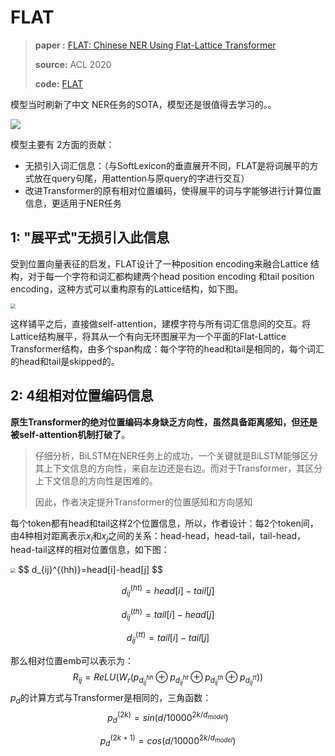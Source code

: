 # FLAT

> **paper :** [FLAT: Chinese NER Using Flat-Lattice Transformer](https://arxiv.org/pdf/2004.11795.pdf)
>
> **source:** ACL 2020
>
> **code:** [FLAT](https://github.com/LeeSureman/Flat-Lattice-Transforme)

模型当时刷新了中文 NER任务的SOTA，模型还是很值得去学习的。。

![](https://pictrue-bed.oss-cn-beijing.aliyuncs.com/20220912015136.png)

模型主要有 2方面的贡献：

- 无损引入词汇信息：（与SoftLexicon的垂直展开不同，FLAT是将词展平的方式放在query句尾，用attention与原query的字进行交互）
- 改进Transformer的原有相对位置编码，使得展平的词与字能够进行计算位置信息，更适用于NER任务

## 1:  "展平式"无损引入此信息

受到位置向量表征的启发，FLAT设计了一种position encoding来融合Lattice 结构，对于每一个字符和词汇都构建两个head position encoding 和tail position encoding，这种方式可以重构原有的Lattice结构，如下图。

<img src="https://pictrue-bed.oss-cn-beijing.aliyuncs.com/20220912015715.png" style="zoom:50%;" />

这样铺平之后，直接做self-attention，建模字符与所有词汇信息间的交互。将Lattice结构展平，将其从一个有向无环图展平为一个平面的Flat-Lattice Transformer结构，由多个span构成：每个字符的head和tail是相同的，每个词汇的head和tail是skipped的。

## 2: 4组相对位置编码信息

**原生Transformer的绝对位置编码本身缺乏方向性，虽然具备距离感知，但还是被self-attention机制打破了**。

> 仔细分析，BiLSTM在NER任务上的成功，一个关键就是BiLSTM能够区分其上下文信息的方向性，来自左边还是右边。而对于Transformer，其区分上下文信息的方向性是困难的。
>
> 因此，作者决定提升Transformer的位置感知和方向感知

每个token都有head和tail这样2个位置信息，所以，作者设计：每2个token间，由4种相对距离表示$x_i$和$x_j$之间的关系：head-head，head-tail，tail-head，head-tail这样的相对位置信息，如下图：

<img src="https://pictrue-bed.oss-cn-beijing.aliyuncs.com/20220912020717.png" style="zoom:50%;" />
$$
d_{ij}^{(hh)}=head[i]-head[j]
$$

$$
d_{ij}^{(ht)}=head[i]-tail[j]
$$

$$
d_{ij}^{(th)}=tail[i]-head[j]
$$

$$
d_{ij}^{(tt)}=tail[i]-tail[j]
$$

那么相对位置emb可以表示为：
$$
R_{ij}=ReLU(
				W_r(
					p_{d_{ij}^{hh}}\oplus p_{d_{ij}^{ht}} \oplus p_{d_{ij}^{th}}\oplus p_{d_{ij}^{tt}}))
$$
$p_d$的计算方式与Transformer是相同的，三角函数：
$$
p_d^{(2k)}=sin(d/10000^{2k/d_{model}})
$$

$$
p_d^{(2k+1)}=cos(d/10000^{2k/d_{model}})
$$

